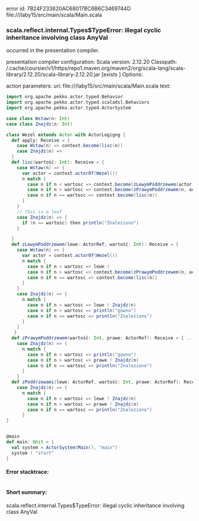 error id: 7B24F233620AC68017BC6B6C3469744D
file://<WORKSPACE>/laby15/src/main/scala/Main.scala
### scala.reflect.internal.Types$TypeError: illegal cyclic inheritance involving class AnyVal

occurred in the presentation compiler.

presentation compiler configuration:
Scala version: 2.12.20
Classpath:
<HOME>/.cache/coursier/v1/https/repo1.maven.org/maven2/org/scala-lang/scala-library/2.12.20/scala-library-2.12.20.jar [exists ]
Options:



action parameters:
uri: file://<WORKSPACE>/laby15/src/main/scala/Main.scala
text:
```scala
import org.apache.pekko.actor.typed.Behavior
import org.apache.pekko.actor.typed.scaladsl.Behaviors
import org.apache.pekko.actor.typed.ActorSystem

case class Wstaw(n: Int)
case class Znajdz(n: Int)

class Wezel extends Actor with ActorLogigng {
  def apply: Receive = {
    case Wstaw(n) => context.become(lisc(n))
    case Znajdz(n) => 
  }
  def lisc(wartość: Int): Receive = { 
    case Wstaw(n) => {
      var actor = context.actorOf(Wezel())
      n match {
        case n if n < wartosc => context.become(zLewymPoddrzewem(actor, n))
        case n if n > wartosc => context.become(zPrawymPoddrzewem(n, actor))
        case n if n == wartosc => context.become(lisc(n))
      }
    }
    // this is a leaf
    case Znajdz(n) => {
      if (n == wartosc) then println("Znaleziono")
    }

  }
  def zLewymPoddrzewem(lewe: ActorRef, wartość: Int): Receive = {
    case Wstaw(n) => {
      var actor = context.actorOf(Wezel())
      n match {
        case n if n < wartosc => lewe !
        case n if n > wartosc => context.become(zPrawymPoddrzewem(n, actor))
        case n if n == wartosc => context.become(lisc(n))
      }
    }
    case Znajdz(n) => {
      n match {
        case n if n < wartosc => lewe ! Znajdz(n)
        case n if n > wartosc => println("gowno")
        case n if n == wartosc => println("Znaleziono")
      }
    }
   }
  def zPrawymPoddrzewem(wartość: Int, prawe: ActorRef): Receive = { ... }
    case Znajdz(n) => {
      n match {
        case n if n < wartosc => println("gowno")
        case n if n > wartosc => prawe ! Znajdz(n)
        case n if n == wartosc => println("Znaleziono")
      }
    }
  def zPoddrzewami(lewe: ActorRef, wartość: Int, prawe: ActorRef): Receive = { ... } 
    case Znajdz(n) => {
      n match {
        case n if n < wartosc => lewe ! Znajdz(n)
        case n if n > wartosc => prawe ! Znajdz(n)
        case n if n == wartosc => println("Znaleziono")
      }
}


@main
def main: Unit = {
  val system = ActorSystem(Main(), "main")
  system ! "start"
}
```



#### Error stacktrace:

```

```
#### Short summary: 

scala.reflect.internal.Types$TypeError: illegal cyclic inheritance involving class AnyVal